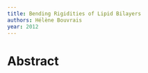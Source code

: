 ```yaml
---
title: Bending Rigidities of Lipid Bilayers
authors: Hélène Bouvrais
year: 2012
---
```


# Abstract 



